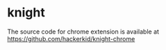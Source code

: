 # knight

The source code for chrome extension is available at https://github.com/hackerkid/knight-chrome
